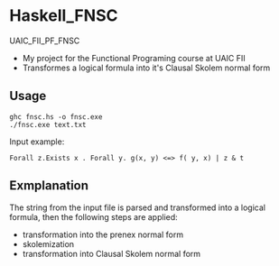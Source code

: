 # Haskell_FNSC
UAIC_FII_PF_FNSC

* My project for the Functional Programing course at UAIC FII
* Transformes a logical formula into it's Clausal Skolem normal form

## Usage
```
ghc fnsc.hs -o fnsc.exe
./fnsc.exe text.txt
```
Input example:
```
Forall z.Exists x . Forall y. g(x, y) <=> f( y, x) | z & t
```


## Exmplanation

The string from the input file is parsed and transformed into a logical formula, then the following steps are applied:
 * transformation into the prenex normal form
 * skolemization
 * transformation into Clausal Skolem normal form

